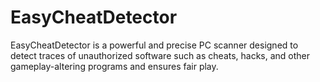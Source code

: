 # EasyCheatDetector
EasyCheatDetector is a powerful and precise PC scanner designed to detect traces of unauthorized software such as cheats, hacks, and other gameplay-altering programs and ensures fair play.
